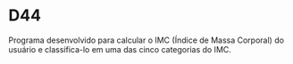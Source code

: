 # D44
Programa desenvolvido para calcular o IMC (Índice de Massa Corporal) do usuário e classifica-lo em uma das cinco categorias do IMC.
